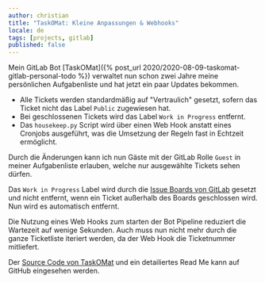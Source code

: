 ```yaml
---
author: christian
title: "TaskOMat: Kleine Anpassungen & Webhooks"
locale: de
tags: [projects, gitlab]
published: false
---
```


Mein GitLab Bot [TaskOMat]({% post_url 2020/2020-08-09-taskomat-gitlab-personal-todo %}) verwaltet nun
schon zwei Jahre meine persönlichen Aufgabenliste und hat jetzt ein paar Updates bekommen.

[boards]: https://docs.gitlab.com/ee/user/project/issue_board.html

- Alle Tickets werden standardmäßig auf "Vertraulich" gesetzt,
  sofern das Ticket nicht das Label `Public` zugewiesen hat.
- Bei geschlossenen Tickets wird das Label `Work in Progress` entfernt.
- Das `housekeep.py` Script wird über einen Web Hook anstatt eines Cronjobs
  ausgeführt, was die Umsetzung der Regeln fast in Echtzeit ermöglicht.

Durch die Änderungen kann ich nun Gäste mit der GitLab Rolle `Guest` in meiner Aufgabenliste 
erlauben, welche nur ausgewählte Tickets sehen dürfen.

Das `Work in Progress` Label wird durch die [Issue Boards von GitLab][boards] gesetzt und 
nicht entfernt, wenn ein Ticket außerhalb des Boards geschlossen wird. 
Nun wird es automatisch entfernt.

Die Nutzung eines Web Hooks zum starten der Bot Pipeline reduziert die Wartezeit auf wenige
Sekunden. Auch muss nun nicht mehr durch die ganze Ticketliste iteriert werden, da
der Web Hook die Ticketnummer mitliefert.

Der [Source Code von TaskOMat](https://github.com/perryflynn/taskomat) und ein detailiertes Read Me 
kann auf GitHub eingesehen werden.

